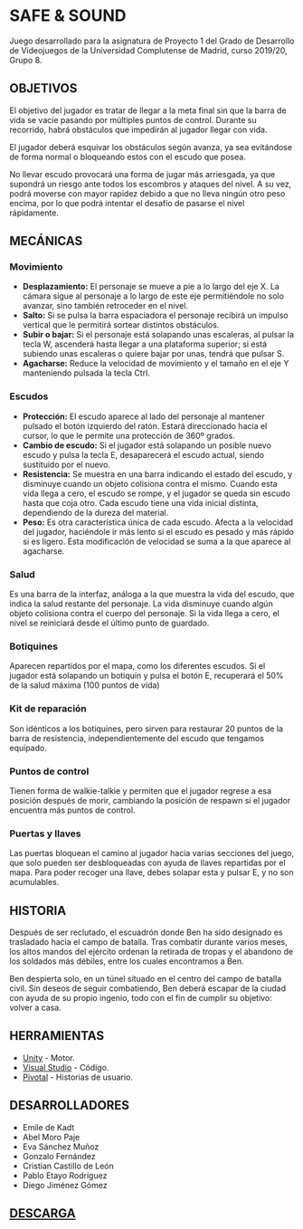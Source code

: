 # SAFE & SOUND

Juego desarrollado para la asignatura de Proyecto 1 del Grado de Desarrollo de Videojuegos de la Universidad Complutense de Madrid, curso 2019/20, Grupo 8.

## OBJETIVOS

El objetivo del jugador es tratar de llegar a la meta final sin que la barra de vida se vacíe pasando por múltiples puntos de control. Durante su recorrido, habrá obstáculos que impedirán al jugador llegar con vida.

El jugador deberá esquivar los obstáculos según avanza, ya sea evitándose de forma  normal o bloqueando estos con el escudo que posea. 

No llevar escudo provocará una forma de jugar más arriesgada, ya que supondrá un riesgo ante todos los escombros y ataques del nivel. A su vez, podrá moverse con mayor rapidez debido a que no lleva ningún otro peso encima, por lo que podrá intentar el desafío de pasarse el nivel rápidamente.

## MECÁNICAS

### **Movimiento**

* **Desplazamiento:** El personaje se mueve a pie a lo largo del eje X.  La cámara sigue al personaje a lo largo de este eje permitiéndole no solo avanzar, sino también retroceder en el nivel.
* **Salto:** Si se pulsa la barra espaciadora el personaje recibirá un impulso vertical que le permitirá sortear distintos obstáculos.
* **Subir o bajar:** Si el personaje está solapando unas escaleras, al pulsar la tecla W, ascenderá hasta llegar a una plataforma superior; si está subiendo unas escaleras o quiere bajar por unas, tendrá que pulsar S.
* **Agacharse:** Reduce la velocidad de movimiento y el tamaño en el eje Y manteniendo pulsada la tecla Ctrl. 

### **Escudos**

* **Protección:** El escudo aparece al lado del personaje al mantener pulsado el botón izquierdo del ratón. Estará direccionado hacia el cursor, lo que le permite una protección de 360º grados.
* **Cambio de escudo:** Si el jugador está solapando un posible nuevo escudo y pulsa la tecla E, desaparecerá el escudo actual, siendo sustituido por el nuevo.
* **Resistencia:** Se muestra en una barra indicando el estado del escudo, y disminuye cuando un objeto colisiona contra el mismo. Cuando esta vida llega a cero, el escudo se rompe, y el jugador se queda sin escudo hasta que coja otro.
Cada escudo tiene una vida inicial distinta, dependiendo de la dureza del material.
* **Peso:** Es otra característica única de cada escudo. Afecta a la velocidad del jugador, haciéndole ir más lento si el escudo es pesado y más rápido si es ligero. Esta modificación de velocidad se suma a la que aparece al agacharse.

### **Salud** 

Es una barra de la interfaz, análoga a la que muestra la vida del escudo, que indica la salud restante del personaje. La vida disminuye cuando algún objeto colisiona contra el cuerpo del personaje. Si la vida llega a cero, el nivel se reiniciará desde el último punto de guardado.

### **Botiquines**
 
Aparecen repartidos por el mapa, como los diferentes escudos. Si el jugador está solapando un botiquín y pulsa el botón E, recuperará el 50% de la salud máxima (100 puntos de vida)

### **Kit de reparación**
 
Son idénticos a los botiquines, pero sirven para restaurar 20 puntos de la barra de resistencia, independientemente del escudo que tengamos equipado.

### **Puntos de control**
 
Tienen forma de walkie-talkie y permiten que el jugador regrese a esa posición después de morir, cambiando la posición de respawn si el jugador encuentra más puntos de control.

### **Puertas y llaves**
 
Las puertas bloquean el camino al jugador hacia varias secciones del juego, que solo pueden ser desbloqueadas con ayuda de llaves repartidas por el mapa. Para poder recoger una llave, debes solapar esta y pulsar E, y no son acumulables.

## HISTORIA

Después de ser reclutado, el escuadrón donde Ben ha sido designado es trasladado hacia el campo de batalla. Tras combatir durante varios meses, los altos mandos del ejército ordenan la retirada de tropas y el abandono de los soldados más débiles, entre los cuales encontramos a Ben. 

Ben despierta solo, en un túnel situado en el centro del campo de batalla civil. Sin deseos de seguir combatiendo, Ben deberá escapar de la ciudad con ayuda de su propio ingenio, todo con el fin de cumplir su objetivo: volver a casa.

## HERRAMIENTAS

* [Unity](https://unity.com/) - Motor.
* [Visual Studio](https://visualstudio.microsoft.com/) - Código.
* [Pivotal](https://www.pivotaltracker.com/) - Historias de usuario.

## DESARROLLADORES

* Emile de Kadt
* Abel Moro Paje
* Eva Sánchez Muñoz
* Gonzalo Fernández
* Cristian Castillo de León
* Pablo Etayo Rodríguez
* Diego Jiménez Gómez

## [DESCARGA](https://proyectos1-fdi-ucm.github.io/c1920-Grupo08/)